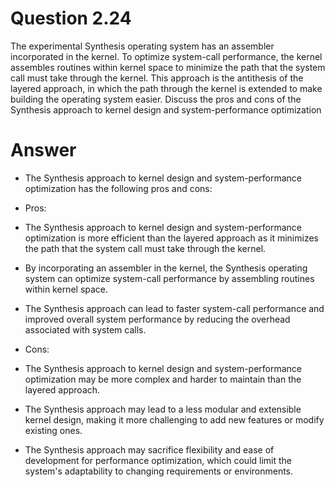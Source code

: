 # Question 2.24 #

The experimental Synthesis operating system has an assembler incorporated in the kernel. To optimize system-call performance, the kernel
assembles routines within kernel space to minimize the path that the system call must take through the kernel. This approach is the antithesis of
the layered approach, in which the path through the kernel is extended
to make building the operating system easier. Discuss the pros and cons
of the Synthesis approach to kernel design and system-performance
optimization

# Answer #

- The Synthesis approach to kernel design and system-performance optimization has the following pros and cons:

- Pros:
- The Synthesis approach to kernel design and system-performance optimization is more efficient than the layered approach as it minimizes the path that the system call must take through the kernel.
- By incorporating an assembler in the kernel, the Synthesis operating system can optimize system-call performance by assembling routines within kernel space.
- The Synthesis approach can lead to faster system-call performance and improved overall system performance by reducing the overhead associated with system calls.

- Cons:

- The Synthesis approach to kernel design and system-performance optimization may be more complex and harder to maintain than the layered approach.
- The Synthesis approach may lead to a less modular and extensible kernel design, making it more challenging to add new features or modify existing ones.
- The Synthesis approach may sacrifice flexibility and ease of development for performance optimization, which could limit the system's adaptability to changing requirements or environments.

